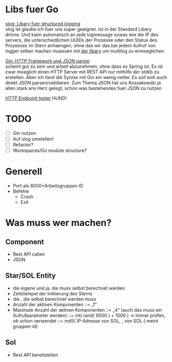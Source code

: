 # Libs fuer Go

[slog: Libary fuer structured logging](https://betterstack.com/community/guides/logging/logging-in-go/) \
slog ist glaube ich fuer uns super geeignet. Ist in der Standard Libary drinne. Und kann automatisch an jede logmessage
sowas wie die IP des servers, die unterschiedlichen UUIDs der Prozesse oder den Status des Prozesses im Stern anhaengen,
ohne das wir das bei jedem Aufruf von logger selber machen muessen
mit [der libary](https://github.com/samber/slog-multi#broadcast-slogmultifanout) um multilog zu ermoeglichen

[Gin: HTTP Framework und JSON parser](https://gin-gonic.com/) \
scheint gut zu sein und arbeit abzunehmen, ohne dass es Spring ist. Es ist zwar moeglich einen HTTP Server mit REST API 
nur mithilfe der stdlib zu erstellen. Aber ich fand die Syntax mit Gin ein wenig netter. Es _soll_ woll auch direkt 
JSON parsen/validieren. Zum Thema JSON hat uns Kossakowski ja allen stark ans Herz gelegt, schon was bestehendes fuer 
JSON zu nutzen 

[HTTP Endpoint tester](https://www.usebruno.com/) HUND!

# TODO

- [ ] Gin nutzen
- [ ] Auf slog umstellen!
- [ ] Refactor?
- [ ] Workspaces/Go module structure?

# Generell

- Port als 8000+Arbeitsgruppen ID
- Befehle
    - Crash
    - Exit

# Was muss wer machen?

## Component

- Rest API callen
- JSON

## Star/SOL Entity

- die eigene <COM-UUID> und ja, die muss selbst berechnet werden
- Zeitstempel der Initiierung des Sterns
- die <STAR-UUID>, die selbst berechnet werden muss
- Anzahl der aktiven Komponenten ::= „1“
- Maximale Anzahl der aktiven Komponenten ::= „4“ (auch das muss ein
  Aufrufparameter werden)
  <COM-UUID> ::= int( rand( 9000 ) + 1000 ) -> Immer prüfen, ob schon verwendet
  <STAR-UUID> ::= md5( IP-Adresse von SOL, <ID>, <COM-UUID> von SOL (<ID> meint gruppen id)

## Sol

- Rest API bereitstellen
